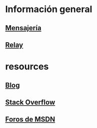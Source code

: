 # Información general
## [Mensajería](../service-bus-messaging/service-bus-queues-topics-subscriptions.md)
## [Relay](../service-bus-relay/service-bus-relay-overview.md)
# resources
## [Blog](https://blogs.msdn.microsoft.com/servicebus/)
## [Stack Overflow](http://stackoverflow.com/questions/tagged/servicebus)
## [Foros de MSDN](https://social.msdn.microsoft.com/forums/en-US/home?forum=servbus)


<!--HONumber=Nov16_HO2-->


